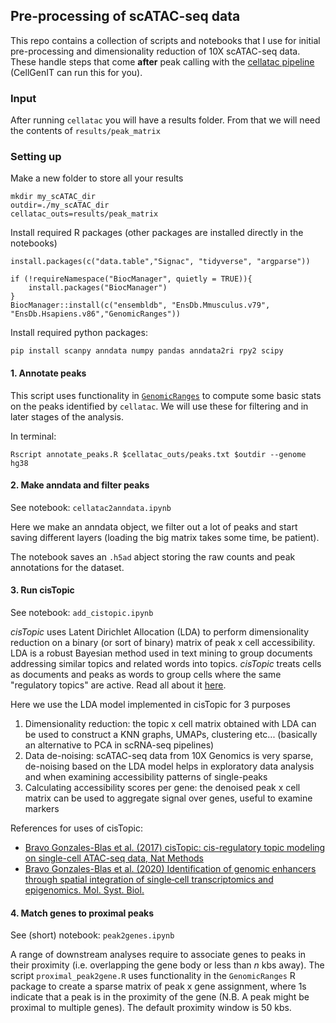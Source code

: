 ## Pre-processing of scATAC-seq data

This repo contains a collection of scripts and notebooks that I use for initial pre-processing and dimensionality reduction of 10X scATAC-seq data. These handle steps that come **after** peak calling with the [cellatac pipeline](https://github.com/cellgeni/cellatac) (CellGenIT can run this for you). 

### Input 
After running `cellatac` you will have a results folder. From that we will need the contents of `results/peak_matrix`

### Setting up

Make a new folder to store all your results

```
mkdir my_scATAC_dir
outdir=./my_scATAC_dir
cellatac_outs=results/peak_matrix
```

Install required R packages (other packages are installed directly in the notebooks)
```
install.packages(c("data.table","Signac", "tidyverse", "argparse"))

if (!requireNamespace("BiocManager", quietly = TRUE)){
    install.packages("BiocManager")
}
BiocManager::install(c("ensembldb", "EnsDb.Mmusculus.v79", "EnsDb.Hsapiens.v86","GenomicRanges"))

```

Install required python packages:
```
pip install scanpy anndata numpy pandas anndata2ri rpy2 scipy
```


#### 1. Annotate peaks 

This script uses functionality in [`GenomicRanges`](https://bioconductor.org/packages/release/bioc/vignettes/GenomicRanges/inst/doc/GenomicRangesIntroduction.html) to compute some basic stats on the peaks identified by `cellatac`. We will use these for filtering and in later stages of the analysis. 

In terminal:
```
Rscript annotate_peaks.R $cellatac_outs/peaks.txt $outdir --genome hg38
```

#### 2. Make anndata and filter peaks

See notebook: `cellatac2anndata.ipynb`

Here we make an anndata object, we filter out a lot of peaks and start saving different layers (loading the big matrix takes some time, be patient).

The notebook saves an `.h5ad` abject storing the raw counts and peak annotations for the dataset.

#### 3. Run cisTopic 

See notebook: `add_cistopic.ipynb`

_cisTopic_ uses Latent Dirichlet Allocation (LDA) to perform dimensionality reduction on a binary (or sort of binary) matrix of peak x cell accessibility. LDA is a robust Bayesian method used in text mining to group documents addressing similar topics and related words into topics. _cisTopic_ treats cells as documents and peaks as words to group cells where the same "regulatory topics" are active. Read all about it [here](https://github.com/aertslab/cisTopic).

Here we use the LDA model implemented in cisTopic for 3 purposes

1. Dimensionality reduction: the topic x cell matrix obtained with LDA can be used to construct a KNN graphs, UMAPs, clustering etc... (basically an alternative to PCA in scRNA-seq pipelines)
2. Data de-noising: scATAC-seq data from 10X Genomics is very sparse, de-noising based on the LDA model helps in exploratory data analysis and when examining accessibility patterns of single-peaks
3. Calculating accessibility scores per gene: the denoised peak x cell matrix can be used to aggregate signal over genes, useful to examine markers 

References for uses of cisTopic: 
- [Bravo Gonzales-Blas et al. (2017) cisTopic: cis-regulatory topic modeling on single-cell ATAC-seq data, Nat Methods](https://www.nature.com/articles/s41592-019-0367-1)
- [Bravo Gonzales-Blas et al. (2020) Identification of genomic enhancers through spatial integration of single‐cell transcriptomics and epigenomics. Mol. Syst. Biol.](https://www.embopress.org/doi/full/10.15252/msb.20209438) 
 

#### 4. Match genes to proximal peaks

See (short) notebook: `peak2genes.ipynb`

A range of downstream analyses require to associate genes to peaks in their proximity (i.e. overlapping the gene body or less than _n_ kbs away). The script `proximal_peak2gene.R` uses functionality in the `GenomicRanges` R package to create a sparse matrix of peak x gene assignment, where 1s indicate that a peak is in the proximity of the gene (N.B. A peak might be proximal to multiple genes). The default proximity window is 50 kbs.

